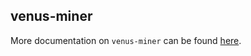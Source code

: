 ## venus-miner

More documentation on `venus-miner` can be found [here](https://github.com/filecoin-project/venus-miner/tree/master/docs/).